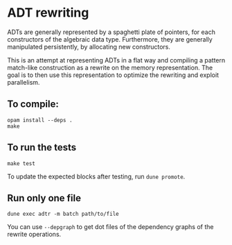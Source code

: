 # ADT rewriting

ADTs are generally represented by a spaghetti plate of pointers, for each
constructors of the algebraic data type. Furthermore, they are generally
manipulated persistently, by allocating new constructors.

This is an attempt at representing ADTs in a flat way and compiling a 
pattern match-like construction as a rewrite on the memory representation.
The goal is to then use this representation to optimize the rewriting and 
exploit parallelism.

## To compile:
```
opam install --deps .
make
```

## To run the tests
```
make test
```
To update the expected blocks after testing, run `dune promote`.

## Run only one file
```
dune exec adtr -m batch path/to/file
```

You can use `--depgraph` to get dot files of the dependency graphs of the rewrite operations.
